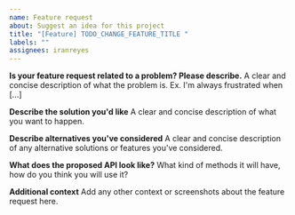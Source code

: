 ```yaml
---
name: Feature request
about: Suggest an idea for this project
title: "[Feature] TODO_CHANGE_FEATURE_TITLE "
labels: ""
assignees: iranreyes
---
```


**Is your feature request related to a problem? Please describe.**
A clear and concise description of what the problem is. Ex. I'm always frustrated when [...]

**Describe the solution you'd like**
A clear and concise description of what you want to happen.

**Describe alternatives you've considered**
A clear and concise description of any alternative solutions or features you've considered.

**What does the proposed API look like?**
What kind of methods it will have, how do you think you will use it?

**Additional context**
Add any other context or screenshots about the feature request here.
